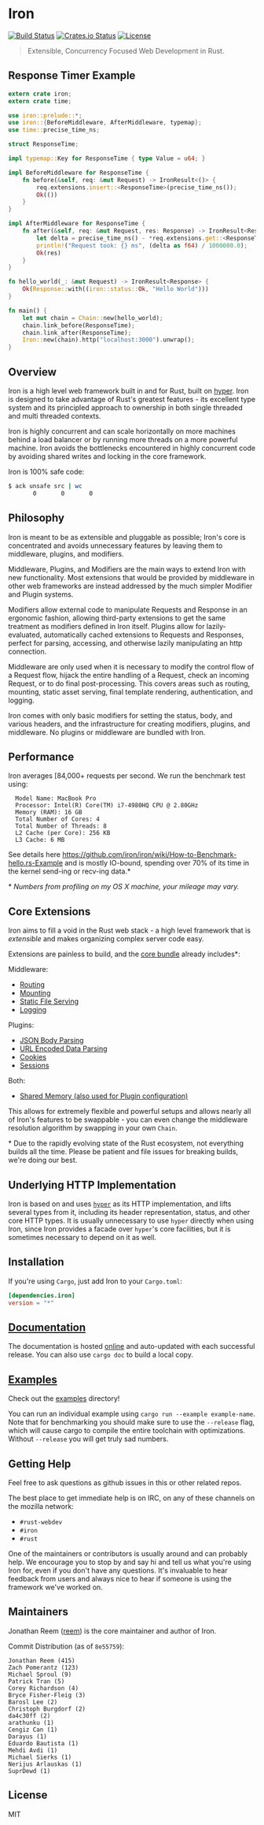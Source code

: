 Iron
====

[![Build Status](https://secure.travis-ci.org/iron/iron.svg?branch=master)](https://travis-ci.org/iron/iron)
[![Crates.io Status](http://meritbadge.herokuapp.com/iron)](https://crates.io/crates/iron)
[![License](http://img.shields.io/badge/license-MIT-blue.svg)](https://raw.githubusercontent.com/iron/iron/master/LICENSE)

> Extensible, Concurrency Focused Web Development in Rust.

## Response Timer Example

```rust
extern crate iron;
extern crate time;

use iron::prelude::*;
use iron::{BeforeMiddleware, AfterMiddleware, typemap};
use time::precise_time_ns;

struct ResponseTime;

impl typemap::Key for ResponseTime { type Value = u64; }

impl BeforeMiddleware for ResponseTime {
    fn before(&self, req: &mut Request) -> IronResult<()> {
        req.extensions.insert::<ResponseTime>(precise_time_ns());
        Ok(())
    }
}

impl AfterMiddleware for ResponseTime {
    fn after(&self, req: &mut Request, res: Response) -> IronResult<Response> {
        let delta = precise_time_ns() - *req.extensions.get::<ResponseTime>().unwrap();
        println!("Request took: {} ms", (delta as f64) / 1000000.0);
        Ok(res)
    }
}

fn hello_world(_: &mut Request) -> IronResult<Response> {
    Ok(Response::with((iron::status::Ok, "Hello World")))
}

fn main() {
    let mut chain = Chain::new(hello_world);
    chain.link_before(ResponseTime);
    chain.link_after(ResponseTime);
    Iron::new(chain).http("localhost:3000").unwrap();
}
```

## Overview

Iron is a high level web framework built in and for Rust, built on
[hyper](https://github.com/hyperium/hyper). Iron is designed to take advantage
of Rust's greatest features - its excellent type system and its principled
approach to ownership in both single threaded and multi threaded contexts.

Iron is highly concurrent and can scale horizontally on more machines behind a
load balancer or by running more threads on a more powerful machine. Iron
avoids the bottlenecks encountered in highly concurrent code by avoiding shared
writes and locking in the core framework.

Iron is 100% safe code:

```sh
$ ack unsafe src | wc
       0       0       0
```

## Philosophy

Iron is meant to be as extensible and pluggable as possible; Iron's core is
concentrated and avoids unnecessary features by leaving them to middleware,
plugins, and modifiers.

Middleware, Plugins, and Modifiers are the main ways to extend Iron with new
functionality. Most extensions that would be provided by middleware in other
web frameworks are instead addressed by the much simpler Modifier and Plugin
systems.

Modifiers allow external code to manipulate Requests and Response in an ergonomic
fashion, allowing third-party extensions to get the same treatment as modifiers
defined in Iron itself. Plugins allow for lazily-evaluated, automatically cached
extensions to Requests and Responses, perfect for parsing, accessing, and
otherwise lazily manipulating an http connection.

Middleware are only used when it is necessary to modify the control flow of a
Request flow, hijack the entire handling of a Request, check an incoming
Request, or to do final post-processing. This covers areas such as routing,
mounting, static asset serving, final template rendering, authentication, and
logging.

Iron comes with only basic modifiers for setting the status, body, and various
headers, and the infrastructure for creating modifiers, plugins, and
middleware. No plugins or middleware are bundled with Iron.

## Performance

Iron averages [84,000+ requests per second. We run the benchmark test using:
```
  Model Name: MacBook Pro
  Processor: Intel(R) Core(TM) i7-4980HQ CPU @ 2.80GHz
  Memory (RAM): 16 GB
  Total Number of Cores: 4
  Total Number of Threads: 8
  L2 Cache (per Core): 256 KB
  L3 Cache: 6 MB
```
See details here https://github.com/iron/iron/wiki/How-to-Benchmark-hello.rs-Example
and is mostly IO-bound, spending over 70% of its time in the kernel send-ing or
recv-ing data.\*

\* *Numbers from profiling on my OS X machine, your mileage may vary.*

## Core Extensions

Iron aims to fill a void in the Rust web stack - a high level framework that is
*extensible* and makes organizing complex server code easy.

Extensions are painless to build, and the [core bundle](https://github.com/iron/core)
already includes\*:

Middleware:
- [Routing](https://github.com/iron/router)
- [Mounting](https://github.com/iron/mount)
- [Static File Serving](https://github.com/iron/static)
- [Logging](https://github.com/iron/logger)

Plugins:
- [JSON Body Parsing](https://github.com/iron/body-parser)
- [URL Encoded Data Parsing](https://github.com/iron/urlencoded)
- [Cookies](https://github.com/iron/cookie)
- [Sessions](https://github.com/iron/session)

Both:
- [Shared Memory (also used for Plugin configuration)](https://github.com/iron/persistent)

This allows for extremely flexible and powerful setups and allows nearly all
of Iron's features to be swappable - you can even change the middleware
resolution algorithm by swapping in your own `Chain`.

\* Due to the rapidly evolving state of the Rust ecosystem, not everything
builds all the time. Please be patient and file issues for breaking builds,
we're doing our best.

## Underlying HTTP Implementation

Iron is based on and uses [`hyper`](https://github.com/hyperium/hyper) as its
HTTP implementation, and lifts several types from it, including its header
representation, status, and other core HTTP types. It is usually unnecessary to
use `hyper` directly when using Iron, since Iron provides a facade over
`hyper`'s core facilities, but it is sometimes necessary to depend on it as
well.

<!--
FIXME: expand on when it is necessary to user hyper for serving,
e.g. when doing HTTPS.
-->

## Installation

If you're using `Cargo`, just add Iron to your `Cargo.toml`:

```toml
[dependencies.iron]
version = "*"
```

## [Documentation](http://ironframework.io/doc/iron)

The documentation is hosted [online](http://ironframework.io/doc/iron) and
auto-updated with each successful release. You can also use `cargo doc` to
build a local copy.

## [Examples](/examples)

Check out the [examples](/examples) directory!

You can run an individual example using `cargo run --example example-name`.
Note that for benchmarking you should make sure to use the `--release` flag,
which will cause cargo to compile the entire toolchain with optimizations.
Without `--release` you will get truly sad numbers.

## Getting Help

Feel free to ask questions as github issues in this or other related repos.

The best place to get immediate help is on IRC, on any of these channels on the
mozilla network:

- `#rust-webdev`
- `#iron`
- `#rust`

One of the maintainers or contributors is usually around and can probably help.
We encourage you to stop by and say hi and tell us what you're using Iron for,
even if you don't have any questions. It's invaluable to hear feedback from users
and always nice to hear if someone is using the framework we've worked on.

## Maintainers

Jonathan Reem ([reem](https://github.com/reem)) is the core maintainer and
author of Iron.

Commit Distribution (as of `8e55759`):

```
Jonathan Reem (415)
Zach Pomerantz (123)
Michael Sproul (9)
Patrick Tran (5)
Corey Richardson (4)
Bryce Fisher-Fleig (3)
Barosl Lee (2)
Christoph Burgdorf (2)
da4c30ff (2)
arathunku (1)
Cengiz Can (1)
Darayus (1)
Eduardo Bautista (1)
Mehdi Avdi (1)
Michael Sierks (1)
Nerijus Arlauskas (1)
SuprDewd (1)
```

## License

MIT

